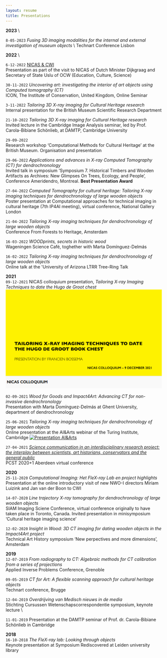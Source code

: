 ```yaml
---
layout: resume
title: Presentations
---
```

__2023__ \

`8-05-2023` *Fusing 3D imaging modalities for the internal and external investigation of museum objects* \ 
Technart Conference Lisbon


__2022__ \

`6-12-2022` [NICAS & CWI](https://www.nicas-research.nl/visit-by-minister-dijkgraaf-and-state-secretary-uslu/) \
Presentation as part of the visit to NICAS of Dutch Minister Dijkgraag and Secretary of State Uslu of OCW (Education, Culture, Science)

`30-11-2022` *Uncovering art: investigating the interior of art objects using Computed tomography (CT)* \
ICON, The Institute of Conservation, United Kingdom, Online Seminar

`3-11-2022` *Tailoring 3D X-ray imaging for Cultural Heritage research* \
Internal presentation for the British Museum Scientific Research Department

`21-10-2022` *Tailoring 3D X-ray imaging for Cultural Heritage research* \
 Invited lecture in the Cambridge Image Analysis seminar, led by Prof. Carola-Bibiane Schönlieb, at DAMTP, Cambridge University

`29-09-2022` \
Research workshop ‘Computational Methods for Cultural Heritage’ at the British Museum. Organisation and presentation 

`29-06-2022` *Applications and advances in X-ray Computed Tomography (CT) for dendrochronology* \
Invited talk in symposium ‘Symposium 7. Historical Timbers and Wooden Artifacts as Archives: New Glimpses On Trees, Ecology, and People’, Conference Ameridendro, Montreal. **Best Presentation Award**

`27-04-2022` *Computed Tomography for cultural heritage: Tailoring X-ray imaging techniques for dendrochronology of large wooden objects* \
Poster presentation at Computational approaches for technical imaging in cultural heritage (7th IP4AI meeting), virtual conference, National Gallery London

`21-04-2022` *Tailoring X-ray imaging techniques for dendrochronology of large wooden objects* \
Conference From Forests to Heritage, Amsterdam

`16-03-2022` *WOODprints, secrets in historic wood* \
Wageningen Science Café, toghether with Marta Domínguez-Delmás

`16-02-2022` *Tailoring X-ray imaging techniques for dendrochronology of large wooden objects* \
Online talk at the 'University of Arizona LTRR Tree-Ring Talk

__2021__ \
`09-12-2021` NICAS colloquium presentation, *Tailoring X-ray Imaging Techniques to date the Hugo de Groot chest* \
[![Presentation NICAS](/images/Bossema_nicas.png)](https://youtu.be/tY1gDk12zCA)

`02-09-2021` *Wood for Goods and Impact4Art: Advancing CT for non-invasive dendrochronology* \
Presentation with Marta Domínguez-Delmás at Ghent University, department of dendrochronology

`25-06-2021` *Tailoring X-ray imaging techniques for dendrochronology of large wooden objects*  \
Online presentation at the AI&Arts webinar of the Turing Institute, Cambridge
[![Presentation AI&Arts](/images/Bossema_25_06_2021.png)](https://www.youtube.com/watch?v=vBB149Togl0)

`27-04-2021` [*Science communication in an interdisciplinary research project: the interplay between scientists, art historians, conservators and the general public*](https://conference.pcst.co/program/abstract/1121 ) \
PCST 2020+1 Aberdeen virtual conference


__2020__ \
`25-11-2020` *Computational Imaging: Het FleX-ray Lab en project highlights*\
Presentation at the online introductory visit of new NWO-I directors Miriam Luizink and Jan van der Boon to CWI

`14-07-2020` *Line trajectory X-ray tomography for dendrochronology of large wooden objects*  \
SIAM Imaging Sciene Conference, virtual conference originally to have taken place in Toronto, Canada. Invited presentation in minisymposium ‘Cultural heritage imaging science’

`12-02-2020` *Insight in Wood: 3D CT imaging for dating wooden objects in the Impact4Art project*  \
Technical Art History symposium ‘New perpectives and more dimensions’, Amsterdam

__2019__ \
`12-07-2019` *From radiography to CT: Algebraic methods for CT calibration from a series of projections* \
Applied Inverse Problems Conference, Grenoble

`09-05-2019` *CT for Art: A flexible scanning approach for cultural heritage objects*  \
Technart conference, Brugge 

`12-04-2019` *Overdrijving van Medisch nieuws in de media*  \
Stichting Cursussen Wetenschapscorrespondentie symposium, keynote lecture \

`11-01-2019` Presentation at the DAMTP seminar of Prof. dr. Carola-Bibiane Schönlieb in Cambridge 

__2018__ \
`16-10-2018` *The FleX-ray lab: Looking through objects* \
Keynote presentation at Symposium Rediscovered at Leiden university library 
